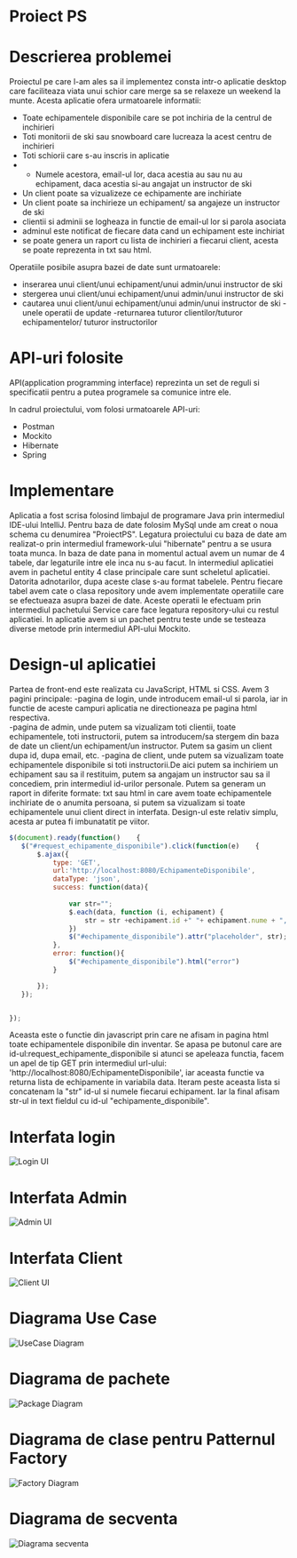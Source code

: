 # Proiect PS

# Descrierea problemei 
Proiectul pe care l-am ales sa il implementez consta intr-o aplicatie desktop care faciliteaza viata unui schior care merge sa se relaxeze un weekend la munte.
Acesta aplicatie ofera urmatoarele informatii:
 - Toate echipamentele disponibile care se pot inchiria de la centrul de inchirieri
 - Toti monitorii de ski sau snowboard care lucreaza la acest centru de inchirieri 
 - Toti schiorii care s-au inscris in aplicatie 
 - - Numele acestora, email-ul lor, daca acestia au sau nu au echipament, daca acestia si-au angajat un instructor de ski
 - Un client poate sa vizualizeze ce echipamente are inchiriate 
 - Un client poate sa inchirieze un echipament/ sa angajeze un instructor de ski 
 - clientii si adminii se logheaza in functie de email-ul lor si parola asociata 
 - adminul este notificat de fiecare data cand un echipament este inchiriat
 - se poate genera un raport cu lista de inchirieri a fiecarui client, acesta se poate reprezenta in txt sau html.
 
Operatiile posibile asupra bazei de date sunt urmatoarele:
- inserarea unui client/unui echipament/unui admin/unui instructor de ski
- stergerea unui client/unui echipament/unui admin/unui instructor de ski
 - cautarea unui client/unui echipament/unui admin/unui instructor de ski 
 -unele operatii de update 
 -returnarea tuturor clientilor/tuturor echipamentelor/ tuturor instructorilor

 # API-uri folosite 
 API(application programming interface) reprezinta un set de reguli si specificatii pentru a putea programele sa comunice intre ele.
 
 In cadrul proiectului, vom folosi urmatoarele API-uri:
  - Postman
  - Mockito
  - Hibernate
  - Spring
  
 # Implementare 
 Aplicatia a fost scrisa folosind limbajul de programare Java prin intermediul IDE-ului IntelliJ. Pentru baza de date folosim MySql unde am creat o noua schema cu denumirea "ProiectPS". Legatura proiectului cu baza de date am realizat-o prin intermediul framework-ului "hibernate" pentru a se usura toata munca. In baza de date pana in momentul actual avem un numar de 4 tabele, dar legaturile intre ele inca nu s-au facut.
In intermediul aplicatiei avem in pachetul entity 4 clase principale care sunt scheletul aplicatiei. Datorita adnotarilor, dupa aceste clase s-au format tabelele. Pentru fiecare tabel avem cate o clasa repository unde avem implementate operatiile care se efectueaza asupra bazei de date. 
Aceste operatii le efectuam prin intermediul pachetului Service care face legatura repository-ului cu restul aplicatiei.
In aplicatie avem si un pachet pentru teste unde se testeaza diverse metode prin intermediul API-ului Mockito. 

 # Design-ul aplicatiei 
 Partea de front-end este realizata cu JavaScript, HTML si CSS. Avem 3 pagini principale:
    -pagina de login, unde introducem email-ul si parola, iar in functie de aceste campuri aplicatia ne directioneaza pe pagina html respectiva.  
    -pagina de admin, unde putem sa vizualizam toti clientii, toate echipamentele, toti instructorii, putem sa introducem/sa stergem din baza de date un client/un echipament/un instructor. Putem sa gasim un client dupa id, dupa email, etc.
    -pagina de client, unde putem sa vizualizam toate echipamentele disponibile si toti instructorii.De aici putem sa inchiriem un echipament sau sa il restituim, putem sa angajam un instructor sau sa il concediem, prin intermediul id-urilor personale. Putem sa generam un raport in diferite formate: txt sau html in care avem toate echipamentele inchiriate de o anumita persoana, si putem sa vizualizam si toate echipamentele unui client direct in interfata. 
    Design-ul este relativ simplu, acesta ar putea fi imbunatatit pe viitor.
    
 ``` javascript
 $(document).ready(function()    {
    $("#request_echipamente_disponibile").click(function(e)    {
        $.ajax({
            type: 'GET',
            url:'http://localhost:8080/EchipamenteDisponibile',
			dataType: 'json',
            success: function(data){
				
                var str="";
                $.each(data, function (i, echipament) {
                    str = str +echipament.id +" "+ echipament.nume + ", ";
                })
                $("#echipamente_disponibile").attr("placeholder", str); 
			},
            error: function(){
                $("#echipamente_disponibile").html("error")
            }

        });
    });


});   
```   
Aceasta este o functie din javascript prin care ne afisam in pagina html toate echipamentele disponibile din inventar. Se apasa pe butonul care are id-ul:request_echipamente_disponibile si atunci se apeleaza functia, facem un apel de tip GET prin intermediul url-ului: 'http://localhost:8080/EchipamenteDisponibile', iar aceasta functie va returna lista de echipamente in variabila data. Iteram peste aceasta lista si concatenam la "str" id-ul si numele fiecarui echipament. Iar la final afisam str-ul in text fieldul cu id-ul "echipamente_disponibile". 


 
 # Interfata login
![Login UI](login.png)


 # Interfata Admin
![Admin UI](admin.png)


 # Interfata Client
![Client UI](client.png)


 # Diagrama Use Case
![UseCase Diagram](UseCase.png)

 # Diagrama de pachete
![Package Diagram](pachete.png)

 # Diagrama de clase pentru Patternul Factory 
 ![Factory Diagram](Factory.png)
 # Diagrama de secventa 
 ![Diagrama secventa](diagrama.png)
